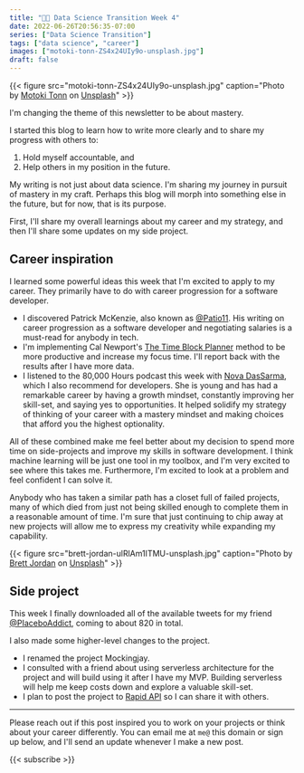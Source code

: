 ```yaml
---
title: "👨‍💻 Data Science Transition Week 4"
date: 2022-06-26T20:56:35-07:00
series: ["Data Science Transition"]
tags: ["data science", "career"]
images: ["motoki-tonn-ZS4x24UIy9o-unsplash.jpg"]
draft: false
---
```

{{< figure src="motoki-tonn-ZS4x24UIy9o-unsplash.jpg" caption="Photo by [Motoki Tonn](https://unsplash.com/@motoki?utm_source=unsplash&utm_medium=referral&utm_content=creditCopyText) on [Unsplash](https://unsplash.com/s/photos/mastery?utm_source=unsplash&utm_medium=referral&utm_content=creditCopyText)" >}}
<p></p>

I'm changing the theme of this newsletter to be about mastery.

I started this blog to learn how to write more clearly and to share my progress with others to:

1. Hold myself accountable, and
2. Help others in my position in the future.

My writing is not just about data science. I'm sharing my journey in pursuit of mastery in my craft. Perhaps this blog will morph into something else in the future, but for now, that is its purpose.

First, I'll share my overall learnings about my career and my strategy, and then I'll share some updates on my side project.

## Career inspiration

I learned some powerful ideas this week that I'm excited to apply to my career. They primarily have to do with career progression for a software developer.

- I discovered Patrick McKenzie, also known as [@Patio11](https://www.kalzumeus.com/). His writing on career progression as a software developer and negotiating salaries is a must-read for anybody in tech.
- I'm implementing Cal Newport's [The Time Block Planner](https://www.timeblockplanner.com/) method to be more productive and increase my focus time. I'll report back with the results after I have more data.
- I listened to the 80,000 Hours podcast this week with [Nova DasSarma](https://80000hours.org/podcast/episodes/nova-dassarma-information-security-and-ai-systems/), which I also recommend for developers. She is young and has had a remarkable career by having a growth mindset, constantly improving her skill-set, and saying yes to opportunities. It helped solidify my strategy of thinking of your career with a mastery mindset and making choices that afford you the highest optionality.

All of these combined make me feel better about my decision to spend more time on side-projects and improve my skills in software development. I think machine learning will be just one tool in my toolbox, and I'm very excited to see where this takes me. Furthermore, I'm excited to look at a problem and feel confident I can solve it.

Anybody who has taken a similar path has a closet full of failed projects, many of which died from just not being skilled enough to complete them in a reasonable amount of time. I'm sure that just continuing to chip away at new projects will allow me to express my creativity while expanding my capability.

{{< figure src="brett-jordan-ulRlAm1ITMU-unsplash.jpg" caption="Photo by [Brett Jordan](https://unsplash.com/@brett_jordan?utm_source=unsplash&utm_medium=referral&utm_content=creditCopyText) on [Unsplash](https://unsplash.com/s/photos/twitter?utm_source=unsplash&utm_medium=referral&utm_content=creditCopyText)" >}}

## Side project

This week I finally downloaded all of the available tweets for my friend [@PIaceboAddict](https://twitter.com/piaceboaddict?s=21&t=7peYoZttAdENlRzWcdhPnA), coming to about 820 in total.

I also made some higher-level changes to the project.

- I renamed the project Mockingjay.
- I consulted with a friend about using serverless architecture for the project and will build using it after I have my MVP. Building serverless will help me keep costs down and explore a valuable skill-set.
- I plan to post the project to [Rapid API](https://rapidapi.com/) so I can share it with others.

---

Please reach out if this post inspired you to work on your projects or think about your career differently. You can email me at `me@` this domain or sign up below, and I'll send an update whenever I make a new post.

{{< subscribe >}}
